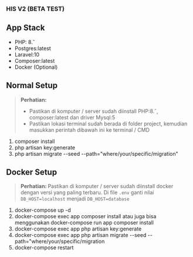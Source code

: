 ### HIS V2 (BETA TEST)

## App Stack
* PHP: 8.ˆ
* Postgres:latest
* Laravel:10
* Composer:latest
* Docker (Optional)

## Normal Setup
> <b>Perhatian: </b>
>* Pastikan di komputer / server sudah diinstall PHP:8.ˆ, composer:latest dan driver Mysql:5
>* Pastikan lokasi terminal sudah berada di folder project, kemudian masukkan perintah dibawah ini ke terminal / CMD
<ol>
  <li>composer install</li>
  <li>php artisan key:generate</li>
  <li>php artisan migrate --seed --path="where/your/specific/migration"</li>
</ol>

## Docker Setup
> <b>Perhatian: </b>
> Pastikan di komputer / server sudah diinstall docker dengan versi yang paling terbaru.
> Di file `.env` ganti nilai `DB_HOST=localhost` menjadi `DB_HOST=database`
<ol>
  <li>docker-compose up -d </li>
  <li>docker-compose exec app composer install atau juga bisa menggunakan docker-compose run app composer install </li>
  <li>docker-compose exec app php artisan key:generate </li>
  <li>docker-compose exec app php artisan migrate --seed --path="where/your/specific/migration</li>
  <li>docker-compose restart </li>
</ol>